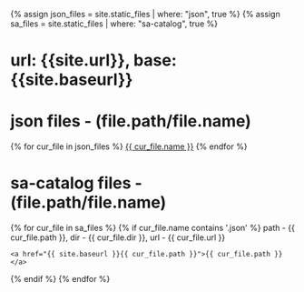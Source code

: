 {% assign json_files = site.static_files | where: "json", true %}
{% assign sa_files = site.static_files | where: "sa-catalog", true %}

# url: {{site.url}}, base: {{site.baseurl}}

# json files - (file.path/file.name)
{% for cur_file in json_files %}
  <a href="{{ site.baseurl }}{{ cur_file.path }}">{{ cur_file.name }}</a>
{% endfor %}

# sa-catalog files - (file.path/file.name)
{% for cur_file in sa_files %}
  {% if cur_file.name contains '.json' %}
    path - {{ cur_file.path }}, dir - {{ cur_file.dir }}, url - {{ cur_file.url }}

    <a href="{{ site.baseurl }}{{ cur_file.path }}">{{ cur_file.path }}</a>

  {% endif %}
{% endfor %}
